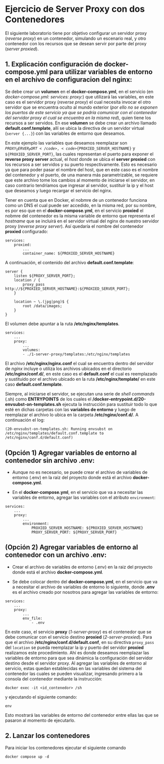 # Ejercicio de Server Proxy con dos Contenedores

El siguiente laboratorio tiene por objetivo configurar un servidor proxy (*reverse proxy*) en un contenedor, simulando un escenario real, y otro contenedor con los recursos que se desean servir por parte del proxy (*server proxied*).

## 1. Explicación configuración de docker-compose.yml para utilizar variables de entorno en el archivo de configuracion del nginx:

Se debe crear un __volumen__ en el __docker-compose.yml__, en el servicio (en *docker-compose.yml: services: proxy:*) que utilizará las variables, en este caso es el servidor proxy (*reverse proxy*) el cual necesita invocar el otro servidor que se encuentra oculto al mundo exterior (*por ello no se exponen los puertos de este servicio ya que se podría comunicar con el contenedor del servidor proxy el cual se encuentra en la misma red*), quien tiene los recursos a ser servidos. En ese __volumen__ se debe crear un archivo llamado __default.conf.template__, allí se ubica la directiva de un servidor virtual (<code>server {...}</code>) con las variables de entorno que deseamos.

En este ejemplo las variables que deseamos reemplazar son <code>${PROXY_SERVER_PORT}</code>, <code>${PROXIED_SERVER_HOSTNAME}</code> y <code>${PROXIED_SERVER_PORT}</code>, las cuales representan el puerto para exponer el __reverse proxy server__ actual, el *host* donde se ubica el __server proxied__ con los recursos a ser servidos y su puerto respectivamente. Esto es necesario ya que para poder pasar el nombre del host, que en este caso es el nombre del contenedor y el puerto, de una manera más parametrizable, se requiere que este archivo tome los cambios al momento de iniciarse el servidor, en caso contrario tendríamos que ingresar al servidor, sustituir la ip y el host que deseamos y luego recargar el servicio del nginx.

Tener en cuenta que en Docker, el nobmre de un contenedor funciona como un DNS el cual puede ser accedido, en la misma red, por su nombre, es por eso que en el __docker-compose.yml__, en el servicio __proxied__ el nobmre del contenedor es la misma variable de entorno que representa el *hostname* que se incluirá en el servidor virtual del nginx de nuestro servidor proxy (*reverse proxy server*). Así quedaría el nombre del contenedor __proxied__ configurado:
```
services:
    proxied:
        ...
        container_name: ${PROXIED_SERVER_HOSTNAME}
```

A continuación, el contenido del archivo __default.conf.template__:

```
server {
    listen ${PROXY_SERVER_PORT};
    location / {
        proxy_pass http://${PROXIED_SERVER_HOSTNAME}:${PROXIED_SERVER_PORT};
    }

    location ~ \.(jpg|png)$ {
        root /data/images;
    }
}
```

El volumen debe apuntar a la ruta __/etc/nginx/templates__.

```
services:
    ...
    proxy:
        ...
        volumes:
        - ./1-server-proxy/templates:/etc/nginx/templates
```

El archivo __/etc/nginx/nginx.conf__ el cual se encuentra dentro del servidor de *nginx* incluye o utiliza los archivos ubicados en el directorio __/etc/nginx/conf.d/__, en este caso es el __default.conf__ el cual es reemplazado y sustituido por el archivo ubicado en la ruta __/etc/nginx/template/__ en este caso __default.conf.template__.

Siempre, al iniciarse el servidor, se ejecutan una serie de *shell commands* (.sh) como __ENTRYPOINTS__ de los cuales el __/docker-entrypoint.d/20-envsubst-on-templates.sh__ ejecuta la instrucción para sustituir todo lo que esté en dichas carpetas con las __variables de entorno__ y luego de reemplazar el archivo lo ubica en la carpeta __/etc/nginx/conf.d/__. A continuación el log:

```
(20-envsubst-on-templates.sh: Running envsubst on /etc/nginx/templates/default.conf.template to /etc/nginx/conf.d/default.conf)
```

## (Opción 1) Agregar variables de entorno al contenedor sin archivo .env:

- Aunque no es necesario, se puede crear el archivo de variables de entorno (.env) en la raiz del proyecto donde está el archivo __docker-compose.yml__.

- En el __docker-compose.yml__, en el servicio que va a necesitar las variables de entorno, agregar las variables con el atributo <code>environment</code>:

```
services:
    ...
    proxy:
        ...
        environment:
            PROXIED_SERVER_HOSTNAME: ${PROXIED_SERVER_HOSTNAME}
            PROXY_SERVER_PORT: ${PROXY_SERVER_PORT}
```

## (Opción 2) Agregar variables de entorno al contenedor con un archivo .env:

- Crear el archivo de variables de entorno (.env) en la raiz del proyecto donde está el archivo __docker-compose.yml__.

- Se debe colocar dentro del __docker-compose.yml__, en el servicio que va a necesitar el archivo de variables de entorno lo siguiente, donde __.env__ es el archivo creado por nosotros para agregar las variables de entorno:

```
services:
    ...
    proxy:
        ...
        env_file:
            - .env
```

En este caso, el servicio __proxy__ (*1-server-proxy*) es el contenedor que se debe comunicar con el servicio destino __proxied__ (*2-server-proxied*). Para que el archivo __/etc/nginx/conf.d/default.conf__, en su directiva <code>proxy_pass</code> del <code>location</code> se pueda reemplazar la ip y puerto del servidor __proxied__ realizamos este procedimiento. Ahí es donde deseamos reemplazar las variables de entorno para que sea dinámica la configuración del servidor destino desde el servidor proxy. Al agregar las variables de entorno al servicio, estas quedan establecidas en las variables del sistema del contenedor las cuales se pueden visualizar, ingresando primero a la consola del contenedor mediante la instrucción:
```
docker exec -it <id_contenedor> /sh
```

y ejecutando el siguiente comando:
```
env
```
Esto mostrará las variables de entorno del contenedor entre ellas las que se pasaron al momento de ejecutarlo.

## 2. Lanzar los contenedores

Para iniciar los contenedores ejecutar el siguiente comando

```
docker compose up -d
```